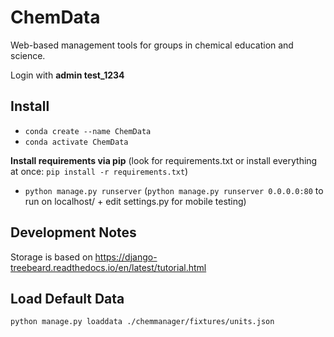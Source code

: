 # ChemData
Web-based management tools for groups in chemical education and science.

Login with **admin test_1234**

Install
-
- ```conda create --name ChemData```
- ```conda activate ChemData```

**Install requirements via pip**
(look for requirements.txt or install everything at once: ```pip install -r requirements.txt```)

- ```python manage.py runserver```
(```python manage.py runserver 0.0.0.0:80``` to run on localhost/ + edit settings.py for mobile testing)


Development Notes
- 

Storage is based on https://django-treebeard.readthedocs.io/en/latest/tutorial.html

Load Default Data
-
```python manage.py loaddata ./chemmanager/fixtures/units.json```